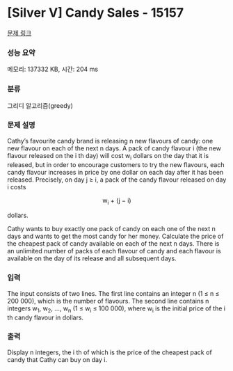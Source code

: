 # [Silver V] Candy Sales - 15157 

[문제 링크](https://www.acmicpc.net/problem/15157) 

### 성능 요약

메모리: 137332 KB, 시간: 204 ms

### 분류

그리디 알고리즘(greedy)

### 문제 설명

<p>Cathy’s favourite candy brand is releasing n new flavours of candy: one new flavour on each of the next n days. A pack of candy flavour i (the new flavour released on the i th day) will cost w<sub>i</sub> dollars on the day that it is released, but in order to encourage customers to try the new flavours, each candy flavour increases in price by one dollar on each day after it has been released. Precisely, on day j ≥ i, a pack of the candy flavour released on day i costs</p>

<p style="text-align:center">w<sub>i</sub> + (j − i)</p>

<p>dollars.</p>

<p>Cathy wants to buy exactly one pack of candy on each one of the next n days and wants to get the most candy for her money. Calculate the price of the cheapest pack of candy available on each of the next n days. There is an unlimited number of packs of each flavour of candy and each flavour is available on the day of its release and all subsequent days.</p>

### 입력 

 <p>The input consists of two lines. The first line contains an integer n (1 ≤ n ≤ 200 000), which is the number of flavours. The second line contains n integers w<sub>1</sub>, w<sub>2</sub>, ..., w<sub>n</sub> (1 ≤ w<sub>i</sub> ≤ 100 000), where w<sub>i</sub> is the initial price of the i th candy flavour in dollars.</p>

### 출력 

 <p>Display n integers, the i th of which is the price of the cheapest pack of candy that Cathy can buy on day i.</p>

